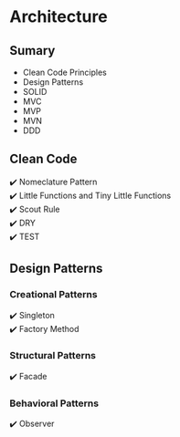 # Architecture

## Sumary
- Clean Code Principles
- Design Patterns
- SOLID
- MVC
- MVP
- MVN
- DDD

## Clean Code

:heavy_check_mark: Nomeclature Pattern <br />
:heavy_check_mark: Little Functions and Tiny Little Functions <br />
:heavy_check_mark: Scout Rule <br />
:heavy_check_mark: DRY <br />
:heavy_check_mark: TEST <br />

## Design Patterns

### Creational Patterns
:heavy_check_mark: Singleton <br />
:heavy_check_mark: Factory Method <br />

### Structural Patterns
:heavy_check_mark: Facade <br />

### Behavioral Patterns
:heavy_check_mark: Observer <br />
